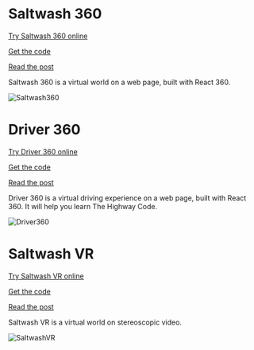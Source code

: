 # Saltwash 360

[Try Saltwash 360 online](https://rdmilligan.github.io/saltwash-360/)

[Get the code](https://github.com/rdmilligan/Saltwash360)

[Read the post](https://rdmilligan.wordpress.com/2019/01/09/react-360-movement/)

Saltwash 360 is a virtual world on a web page, built with React 360.

![Saltwash360](https://rdmilligan.files.wordpress.com/2019/01/React360_Room.png "Saltwash 360")

# Driver 360

[Try Driver 360 online](https://rdmilligan.github.io/driver-360/)

[Get the code](https://github.com/rdmilligan/Driver360)

[Read the post](https://rdmilligan.wordpress.com/2019/12/26/the-highway-code-in-virtual-reality/)

Driver 360 is a virtual driving experience on a web page, built with React 360. It will help you learn The Highway Code.

![Driver360](https://rdmilligan.files.wordpress.com/2019/12/driver360_firefox_instruction.png "Driver 360")

# Saltwash VR

[Try Saltwash VR online](https://rdmilligan.github.io/saltwash-vr/)

[Get the code](https://github.com/rdmilligan/SaltwashVR)

[Read the post](https://rdmilligan.wordpress.com/2020/05/31/bird-in-virtual-reality/)

Saltwash VR is a virtual world on stereoscopic video.

![SaltwashVR](https://rdmilligan.files.wordpress.com/2020/05/oculusrifts_dudenoir_part5_stillb.png "Saltwash VR")